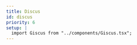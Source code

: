 ```yaml
---
title: Discus
id: discus
priority: 6
setup: |
  import Giscus from "../components/Giscus.tsx";
---
```


<script src="https://discus.bundlejs.com/client.js" data-repo="okikio/bundlejs"
data-repo-id="MDEwOlJlcG9zaXRvcnkzNjE4NjgyNTM=" data-category="General"
data-category-id="MDE4OkRpc2N1c3Npb25DYXRlZ29yeTMyODg3MDcw" data-mapping="pathname" data-reactions-enabled="1"
data-emit-metadata="0" data-input-position="bottom" data-theme="dark" data-lang="en" data-loading="lazy"
crossorigin="anonymous" defer fetchpriority="low" client:visible
></script>

<!-- <Giscus 
  repo="okikio/bundlejs"
  repoId="MDEwOlJlcG9zaXRvcnkzNjE4NjgyNTM="
  category="General"
  categoryId="MDE4OkRpc2N1c3Npb25DYXRlZ29yeTMyODg3MDcw" 
  mapping="pathname" 
  reactionsEnabled="1"
  emitMetadata="0" 
  inputPosition="bottom" 
  theme="dark" 
  lang="en" 
  loading="lazy"
  client:only
/> -->